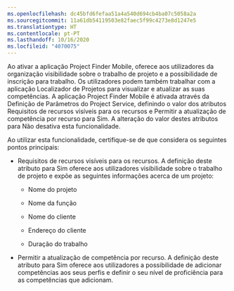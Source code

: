 ```yaml
---
ms.openlocfilehash: dc45bfd6fefaa51a4a540d694cb4ba07c5058a2a
ms.sourcegitcommit: 11a61db54119503e82faec5f99c4273e8d1247e5
ms.translationtype: HT
ms.contentlocale: pt-PT
ms.lasthandoff: 10/16/2020
ms.locfileid: "4070075"
---
```

Ao ativar a aplicação Project Finder Mobile, oferece aos utilizadores da organização visibilidade sobre o trabalho de projeto e a possibilidade de inscrição para trabalho. Os utilizadores podem também trabalhar com a aplicação Localizador de Projetos para visualizar e atualizar as suas competências. A aplicação Project Finder Mobile é ativada através da Definição de Parâmetros do Project Service, definindo o valor dos atributos Requisitos de recursos visíveis para os recursos e Permitir a atualização de competência por recurso para Sim. A alteração do valor destes atributos para Não desativa esta funcionalidade.  
  
 Ao utilizar esta funcionalidade, certifique-se de que considera os seguintes pontos principais:  
  
-   Requisitos de recursos visíveis para os recursos. A definição deste atributo para Sim oferece aos utilizadores visibilidade sobre o trabalho de projeto e expõe as seguintes informações acerca de um projeto:  
  
    -   Nome do projeto  
  
    -   Nome da função  
  
    -   Nome do cliente  
  
    -   Endereço do cliente  
  
    -   Duração do trabalho  
  
-   Permitir a atualização de competência por recurso. A definição deste atributo para Sim oferece aos utilizadores a possibilidade de adicionar competências aos seus perfis e definir o seu nível de proficiência para as competências que adicionam.